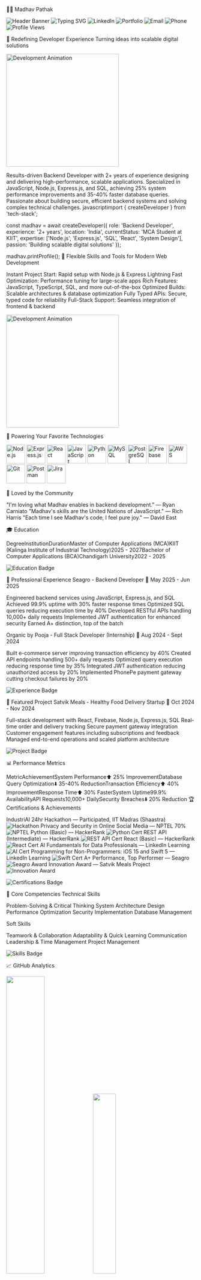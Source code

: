 👨‍💻 Madhav Pathak

  <img src="https://capsule-render.vercel.app/api?type=waving&#x26;color=gradient&#x26;height=200&#x26;section=header&#x26;text=Madhav%20Pathak&#x26;fontSize=60&#x26;animation=fadeIn&#x26;fontAlignY=38&#x26;desc=Backend%20Developer%20|%20Full%20Stack%20Engineer&#x26;descAlignY=51&#x26;descAlign=62" alt="Header Banner">


  <img src="https://readme-typing-svg.herokuapp.com?font=Fira+Code&#x26;weight=500&#x26;size=24&#x26;pause=1000&#x26;color=00D4FF&#x26;center=true&#x26;vCenter=true&#x26;width=500&#x26;lines=Backend+Developer;Full+Stack+Engineer;Problem+Solver;Tech+Enthusiast" alt="Typing SVG">


  <img src="https://img.shields.io/badge/LinkedIn-0077B5?style=flat-square&#x26;logo=linkedin&#x26;logoColor=white" alt="LinkedIn">
  <img src="https://img.shields.io/badge/Portfolio-FF5722?style=flat-square&#x26;logo=portfolio&#x26;logoColor=white" alt="Portfolio">
  <img src="https://img.shields.io/badge/Email-D14836?style=flat-square&#x26;logo=gmail&#x26;logoColor=white" alt="Email">
  <img src="https://img.shields.io/badge/Phone-25D366?style=flat-square&#x26;logo=whatsapp&#x26;logoColor=white" alt="Phone">
  <img src="https://visitcount.itsvg.in/api?id=madhavpathak&#x26;label=Profile%20Views&#x26;color=1&#x26;icon=5&#x26;pretty=true" alt="Profile Views">

🔹 Redefining Developer Experience
Turning ideas into scalable digital solutions

  <img src="https://user-images.githubusercontent.com/74038190/212746035-d5c61762-973c-44c0-aec7-887f3b7690e3.gif" alt="Development Animation" width="300">

Results-driven Backend Developer with 2+ years of experience designing and delivering high-performance, scalable applications. Specialized in JavaScript, Node.js, Express.js, and SQL, achieving 25% system performance improvements and 35-40% faster database queries. Passionate about building secure, efficient backend systems and solving complex technical challenges.
javascriptimport { createDeveloper } from 'tech-stack';

const madhav = await createDeveloper({
  role: 'Backend Developer',
  experience: '2+ years',
  location: 'India',
  currentStatus: 'MCA Student at KIIT',
  expertise: ['Node.js', 'Express.js', 'SQL', 'React', 'System Design'],
  passion: 'Building scalable digital solutions'
});

madhav.printProfile();
🔹 Flexible Skills and Tools for Modern Web Development

Instant Project Start: Rapid setup with Node.js & Express
Lightning Fast Optimization: Performance tuning for large-scale apps
Rich Features: JavaScript, TypeScript, SQL, and more out-of-the-box
Optimized Builds: Scalable architectures & database optimization
Fully Typed APIs: Secure, typed code for reliability
Full-Stack Support: Seamless integration of frontend & backend


  <img src="https://user-images.githubusercontent.com/74038190/212746035-d5c61762-973c-44c0-aec7-887f3b7690e3.gif" alt="Development Animation" width="300">

🔹 Powering Your Favorite Technologies

  <img src="https://cdn.jsdelivr.net/gh/devicons/devicon/icons/nodejs/nodejs-original.svg" height="50" alt="Node.js">
  <img src="https://cdn.jsdelivr.net/gh/devicons/devicon/icons/express/express-original.svg" height="50" alt="Express.js">
  <img src="https://cdn.jsdelivr.net/gh/devicons/devicon/icons/react/react-original.svg" height="50" alt="React">
  <img src="https://cdn.jsdelivr.net/gh/devicons/devicon/icons/javascript/javascript-original.svg" height="50" alt="JavaScript">
  <img src="https://cdn.jsdelivr.net/gh/devicons/devicon/icons/python/python-original.svg" height="50" alt="Python">
  <img src="https://cdn.jsdelivr.net/gh/devicons/devicon/icons/mysql/mysql-original.svg" height="50" alt="MySQL">
  <img src="https://cdn.jsdelivr.net/gh/devicons/devicon/icons/postgresql/postgresql-original.svg" height="50" alt="PostgreSQL">
  <img src="https://cdn.jsdelivr.net/gh/devicons/devicon/icons/firebase/firebase-plain.svg" height="50" alt="Firebase">
  <img src="https://cdn.jsdelivr.net/gh/devicons/devicon/icons/amazonwebservices/amazonwebservices-original.svg" height="50" alt="AWS">
  <img src="https://cdn.jsdelivr.net/gh/devicons/devicon/icons/git/git-original.svg" height="50" alt="Git">
  <img src="https://cdn.jsdelivr.net/gh/devicons/devicon/icons/postman/postman-original.svg" height="50" alt="Postman">
  <img src="https://cdn.jsdelivr.net/gh/devicons/devicon/icons/jira/jira-original.svg" height="50" alt="Jira">

🔹 Loved by the Community

"I'm loving what Madhav enables in backend development." — Ryan Carniato
"Madhav's skills are the United Nations of JavaScript." — Rich Harris
"Each time I see Madhav's code, I feel pure joy." — David East

🎓 Education




















DegreeInstitutionDurationMaster of Computer Applications (MCA)KIIT (Kalinga Institute of Industrial Technology)2025 - 2027Bachelor of Computer Applications (BCA)Chandigarh University2022 - 2025

  <img src="https://img.shields.io/badge/Education-📚-00D4FF?style=flat-square" alt="Education Badge">

💼 Professional Experience
Seagro - Backend Developer
📅 May 2025 - Jun 2025

Engineered backend services using JavaScript, Express.js, and SQL
Achieved 99.9% uptime with 30% faster response times
Optimized SQL queries reducing execution time by 40%
Developed RESTful APIs handling 10,000+ daily requests
Implemented JWT authentication for enhanced security
Earned A+ distinction, top of the batch

Organic by Pooja - Full Stack Developer (Internship)
📅 Aug 2024 - Sept 2024

Built e-commerce server improving transaction efficiency by 40%
Created API endpoints handling 500+ daily requests
Optimized query execution reducing response time by 35%
Integrated JWT authentication reducing unauthorized access by 20%
Implemented PhonePe payment gateway cutting checkout failures by 20%


  <img src="https://img.shields.io/badge/Experience-💼-FF5722?style=flat-square" alt="Experience Badge">

🚀 Featured Project
Satvik Meals - Healthy Food Delivery Startup
📅 Oct 2024 - Nov 2024

Full-stack development with React, Firebase, Node.js, Express.js, SQL
Real-time order and delivery tracking
Secure payment gateway integration
Customer engagement features including subscriptions and feedback
Managed end-to-end operations and scaled platform architecture


  <img src="https://img.shields.io/badge/Project-🚀-4CAF50?style=flat-square" alt="Project Badge">

📊 Performance Metrics





































MetricAchievementSystem Performance⬆️ 25% ImprovementDatabase Query Optimization⬇️ 35-40% ReductionTransaction Efficiency⬆️ 40% ImprovementResponse Time⬆️ 30% FasterSystem Uptime99.9% AvailabilityAPI Requests10,000+ DailySecurity Breaches⬇️ 20% Reduction
🏆 Certifications & Achievements

IndustriAI 24hr Hackathon — Participated, IIT Madras (Shaastra) <img src="https://img.shields.io/badge/Hackathon-🏆-FFD700?style=flat-square" alt="Hackathon">
Privacy and Security in Online Social Media — NPTEL 70% <img src="https://img.shields.io/badge/NPTEL-📜-2196F3?style=flat-square" alt="NPTEL">
Python (Basic) — HackerRank <img src="https://img.shields.io/badge/HackerRank-Python-00C853?style=flat-square" alt="Python Cert">
REST API (Intermediate) — HackerRank <img src="https://img.shields.io/badge/HackerRank-REST%20API-00C853?style=flat-square" alt="REST API Cert">
React (Basic) — HackerRank <img src="https://img.shields.io/badge/HackerRank-React-00C853?style=flat-square" alt="React Cert">
AI Fundamentals for Data Professionals — LinkedIn Learning <img src="https://img.shields.io/badge/LinkedIn%20Learning-AI-0077B5?style=flat-square" alt="AI Cert">
Programming for Non-Programmers: iOS 15 and Swift 5 — LinkedIn Learning <img src="https://img.shields.io/badge/LinkedIn%20Learning-Swift-0077B5?style=flat-square" alt="Swift Cert">
A+ Performance, Top Performer — Seagro <img src="https://img.shields.io/badge/Seagro-A%2B-FF9800?style=flat-square" alt="Seagro Award">
Innovation Award — Satvik Meals Project <img src="https://img.shields.io/badge/Innovation-Award-FFD700?style=flat-square" alt="Innovation Award">


  <img src="https://img.shields.io/badge/Certifications-🏅-9C27B0?style=flat-square" alt="Certifications Badge">

🎯 Core Competencies
Technical Skills

Problem-Solving & Critical Thinking
System Architecture Design
Performance Optimization
Security Implementation
Database Management

Soft Skills

Teamwork & Collaboration
Adaptability & Quick Learning
Communication
Leadership & Time Management
Project Management


  <img src="https://img.shields.io/badge/Skills-🎯-FFC107?style=flat-square" alt="Skills Badge">

📈 GitHub Analytics

  <img src="https://github-readme-stats.vercel.app/api?username=madhavpathak&#x26;show_icons=true&#x26;theme=radical&#x26;hide_border=true&#x26;include_all_commits=true&#x26;count_private=true" width="45%">
  <img src="https://github-readme-stats.vercel.app/api/top-langs/?username=madhavpathak&#x26;layout=compact&#x26;theme=radical&#x26;hide_border=true" width="35%">


  <img src="https://github-readme-streak-stats.herokuapp.com/?user=madhavpathak&#x26;theme=radical&#x26;hide_border=true" alt="GitHub Streak">
  <img src="https://github-readme-activity-graph.vercel.app/graph?username=madhavpathak&#x26;bg_color=1a1b27&#x26;color=ffffff&#x26;line=00D4FF&#x26;point=ffffff&#x26;area=true&#x26;hide_border=true" alt="Contribution Graph">

(Note: Snake animation removed due to blank image. Set up github-snake for a custom one if desired.)
💭 Developer Philosophy

"Code is like humor. When you have to explain it, it's bad." – Clean Code Advocate

<img src="https://img.shields.io/badge/Clean%20Code-Advocate-00D4FF?style=flat-square" alt="Clean Code">
📞 Let's Connect!

  <img src="https://img.shields.io/badge/LinkedIn-Connect-0077B5?style=flat-square&#x26;logo=linkedin&#x26;logoColor=white" alt="LinkedIn">
  <img src="https://img.shields.io/badge/GitHub-Follow-181717?style=flat-square&#x26;logo=github&#x26;logoColor=white" alt="GitHub">
  <img src="https://img.shields.io/badge/Email-Contact-D14836?style=flat-square&#x26;logo=gmail" alt="Email">

⭐ Star this repository if you find my work inspiring! ⭐

  <img src="https://capsule-render.vercel.app/api?type=waving&#x26;color=gradient&#x26;height=100&#x26;section=footer" alt="Footer Banner">

